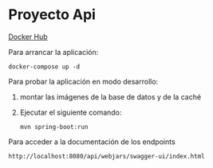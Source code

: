 # Proyecto Api

[Docker Hub](https://hub.docker.com/r/criselayala98/api)

Para arrancar la aplicación:


`docker-compose up -d`


Para probar la aplicación en modo desarrollo:

1. montar las imágenes de la base de datos y de la caché
    
2. Ejecutar el siguiente comando:

   `mvn spring-boot:run`

Para acceder a la documentación de los endpoints

`http://localhost:8080/api/webjars/swagger-ui/index.html`
    